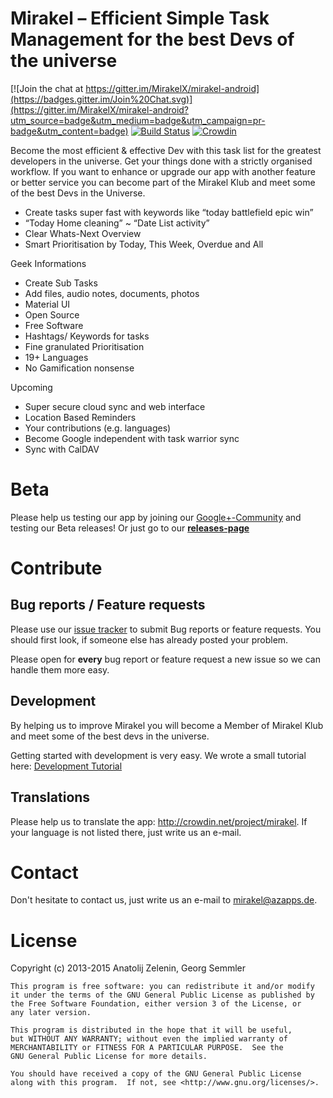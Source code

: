 # Mirakel – Efficient Simple Task Management for the best Devs of the universe

[![Join the chat at https://gitter.im/MirakelX/mirakel-android](https://badges.gitter.im/Join%20Chat.svg)](https://gitter.im/MirakelX/mirakel-android?utm_source=badge&utm_medium=badge&utm_campaign=pr-badge&utm_content=badge)
[![Build Status](https://travis-ci.org/MirakelX/mirakel-android.png)](https://travis-ci.org/MirakelX/mirakel-android)
[![Crowdin](https://d322cqt584bo4o.cloudfront.net/mirakel/localized.png)](https://crowdin.com/project/mirakel)

Become the most efficient & effective Dev with this task list for the greatest developers in the universe. Get your things done with a strictly organised workflow.
If you want to enhance or upgrade our app with another feature or better service you can become part of the Mirakel Klub and meet some of the best Devs in the Universe.

* Create tasks super fast with keywords like “today battlefield epic win”
* “Today Home cleaning” ~ “Date List activity”
* Clear Whats-Next Overview
* Smart Prioritisation by Today, This Week, Overdue and All

Geek Informations

* Create Sub Tasks
* Add files, audio notes, documents, photos
* Material UI
* Open Source
* Free Software
* Hashtags/ Keywords for tasks
* Fine granulated Prioritisation
* 19+ Languages
* No Gamification nonsense

Upcoming

* Super secure cloud sync and web interface
* Location Based Reminders
* Your contributions (e.g. languages)
* Become Google independent with task warrior sync
* Sync with CalDAV


# Beta

Please help us testing our app by joining our [Google+-Community](https://plus.google.com/u/0/communities/110640831388790835840) and testing our Beta releases! Or just go to our **[releases-page](http://mirakel.azapps.de/releases.html)**

# Contribute

## Bug reports / Feature requests

Please use our [issue tracker](https://github.com/MirakelX/mirakel-android/issues/) to submit Bug reports or feature requests. You should first look, if someone else has already posted your problem.

Please open for **every** bug report or feature request a new issue so we can handle them more easy.

## Development

By helping us to improve Mirakel you will become a Member of Mirakel Klub and meet some of the best devs in the universe.

Getting started with development is very easy. We wrote a small tutorial here: [Development Tutorial](https://github.com/MirakelX/mirakel-android/wiki/Development-Tutorial)

## Translations

Please help us to translate the app: http://crowdin.net/project/mirakel. If your language is not listed there, just write us an e-mail.

# Contact

Don't hesitate to contact us, just write us an e-mail to mirakel@azapps.de.

# License

Copyright (c) 2013-2015 Anatolij Zelenin, Georg Semmler


    This program is free software: you can redistribute it and/or modify
    it under the terms of the GNU General Public License as published by
    the Free Software Foundation, either version 3 of the License, or
    any later version.

    This program is distributed in the hope that it will be useful,
    but WITHOUT ANY WARRANTY; without even the implied warranty of
    MERCHANTABILITY or FITNESS FOR A PARTICULAR PURPOSE.  See the
    GNU General Public License for more details.

    You should have received a copy of the GNU General Public License
    along with this program.  If not, see <http://www.gnu.org/licenses/>.
